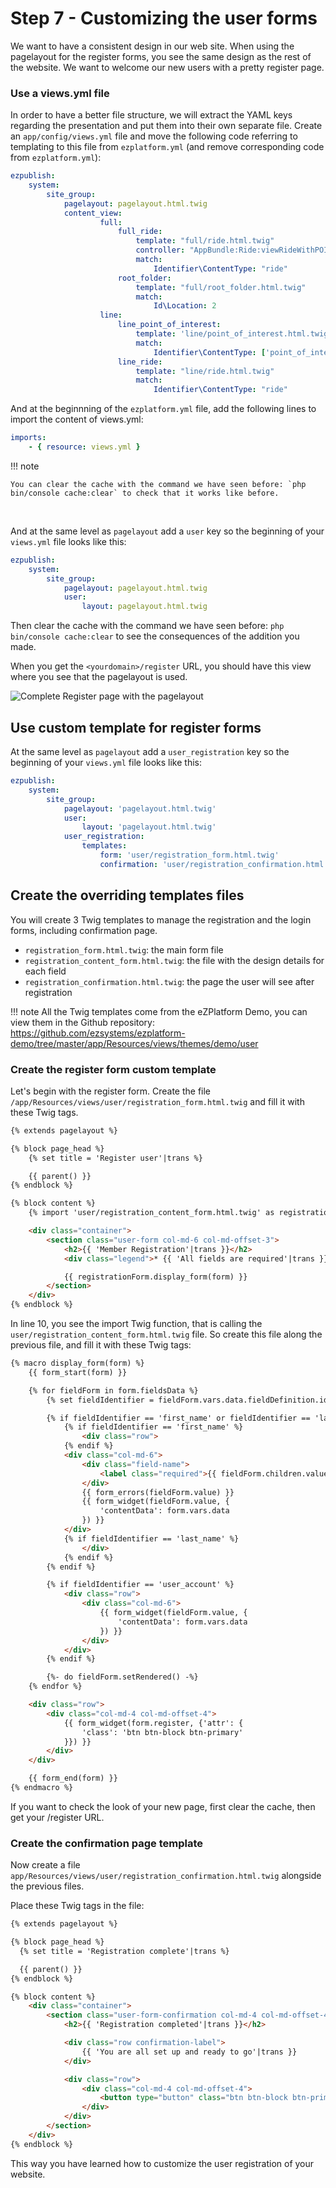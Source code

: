 # Step 7 - Customizing the user forms

We want to have a consistent design in our web site. When using the pagelayout for the register forms, you see the same design as the rest of the website. We want to welcome our new users with a pretty register page.

### Use a views.yml file

In order to have a better file structure, we will extract the YAML keys regarding the presentation and put them into their own separate file. Create an `app/config/views.yml` file and move the following code referring to templating to this file from `ezplatform.yml` (and remove corresponding code from `ezplatform.yml`):

```yaml
ezpublish:
    system:
        site_group:
            pagelayout: pagelayout.html.twig
            content_view:
                    full:
                        full_ride:
                            template: "full/ride.html.twig"
                            controller: "AppBundle:Ride:viewRideWithPOI"
                            match:
                                Identifier\ContentType: "ride"
                        root_folder:
                            template: "full/root_folder.html.twig"
                            match:
                                Id\Location: 2
                    line:
                        line_point_of_interest:
                            template: 'line/point_of_interest.html.twig'
                            match:
                                Identifier\ContentType: ['point_of_interest']
                        line_ride:
                            template: "line/ride.html.twig"
                            match:
                                Identifier\ContentType: "ride"
```

And at the beginnning of the `ezplatform.yml` file, add the following lines to import the content of views.yml:

```yaml
imports:
    - { resource: views.yml }
```

!!! note


    You can clear the cache with the command we have seen before: `php bin/console cache:clear` to check that it works like before.
​    

And at the same level as `pagelayout` add a `user` key so the beginning of your `views.yml` file looks like this:

```yaml
ezpublish:
    system:
        site_group:
            pagelayout: pagelayout.html.twig
            user:
                layout: pagelayout.html.twig
```

Then clear the cache with the command we have seen before: `php bin/console cache:clear` to see the consequences of the addition you made.

When you get the `<yourdomain>/register` URL, you should have this view where you see that the pagelayout is used.

![Complete Register page with the pagelayout](img/step6_register_page.png)

## Use custom template for register forms

At the same level as `pagelayout` add a `user_registration` key so the beginning of your `views.yml` file looks like this:

```yaml
ezpublish:
    system:
        site_group:
            pagelayout: 'pagelayout.html.twig'
            user:
                layout: 'pagelayout.html.twig'
            user_registration:
                templates:
                    form: 'user/registration_form.html.twig'
                    confirmation: 'user/registration_confirmation.html.twig'
```

## Create the overriding templates files

You will create 3 Twig templates to manage the registration and the login forms, including confirmation page.

 * `registration_form.html.twig`: the main form file
 * `registration_content_form.html.twig`: the file with the design details for each field
 * `registration_confirmation.html.twig`: the page the user will see after registration

!!! note
    All the Twig templates come from the eZPlatform Demo, you can view them in the Github repository: https://github.com/ezsystems/ezplatform-demo/tree/master/app/Resources/views/themes/demo/user

### Create the register form custom template

Let's begin with the register form. Create the file `/app/Resources/views/user/registration_form.html.twig` and fill it with these Twig tags.

``` html
{% extends pagelayout %}

{% block page_head %}
    {% set title = 'Register user'|trans %}

    {{ parent() }}
{% endblock %}

{% block content %}
    {% import 'user/registration_content_form.html.twig' as registrationForm %}

    <div class="container">
        <section class="user-form col-md-6 col-md-offset-3">
            <h2>{{ 'Member Registration'|trans }}</h2>
            <div class="legend">* {{ 'All fields are required'|trans }}</div>

            {{ registrationForm.display_form(form) }}
        </section>
    </div>
{% endblock %}
```
In line 10, you see the import Twig function, that is calling the `user/registration_content_form.html.twig` file. So create this file along the previous file, and fill it with these Twig tags:
```html
{% macro display_form(form) %}
    {{ form_start(form) }}

    {% for fieldForm in form.fieldsData %}
        {% set fieldIdentifier = fieldForm.vars.data.fieldDefinition.identifier %}

        {% if fieldIdentifier == 'first_name' or fieldIdentifier == 'last_name' %}
            {% if fieldIdentifier == 'first_name' %}
                <div class="row">
            {% endif %}
            <div class="col-md-6">
                <div class="field-name">
                    <label class="required">{{ fieldForm.children.value.vars.label }}:</label>
                </div>
                {{ form_errors(fieldForm.value) }}
                {{ form_widget(fieldForm.value, {
                    'contentData': form.vars.data
                }) }}
            </div>
            {% if fieldIdentifier == 'last_name' %}
                </div>
            {% endif %}
        {% endif %}

        {% if fieldIdentifier == 'user_account' %}
            <div class="row">
                <div class="col-md-6">
                    {{ form_widget(fieldForm.value, {
                        'contentData': form.vars.data
                    }) }}
                </div>
            </div>
        {% endif %}

        {%- do fieldForm.setRendered() -%}
    {% endfor %}

    <div class="row">
        <div class="col-md-4 col-md-offset-4">
            {{ form_widget(form.register, {'attr': {
                'class': 'btn btn-block btn-primary'
            }}) }}
        </div>
    </div>

    {{ form_end(form) }}
{% endmacro %}
```
If you want to check the look of your new page, first clear the cache, then get your <yourdomain>/register URL.

### Create the confirmation page template

Now create a file `app/Resources/views/user/registration_confirmation.html.twig` alongside the previous files.

Place these Twig tags in the file:
```html
{% extends pagelayout %}

{% block page_head %}
  {% set title = 'Registration complete'|trans %}

  {{ parent() }}
{% endblock %}

{% block content %}
    <div class="container">
        <section class="user-form-confirmation col-md-4 col-md-offset-4">
            <h2>{{ 'Registration completed'|trans }}</h2>

            <div class="row confirmation-label">
                {{ 'You are all set up and ready to go'|trans }}
            </div>

            <div class="row">
                <div class="col-md-4 col-md-offset-4">
                    <button type="button" class="btn btn-block btn-primary" onclick="window.location='{{ path('login') }}';">{{ 'Log in'|trans }}</button>
                </div>
            </div>
        </section>
    </div>
{% endblock %}

```

This way you have learned how to customize the user registration of your website.
